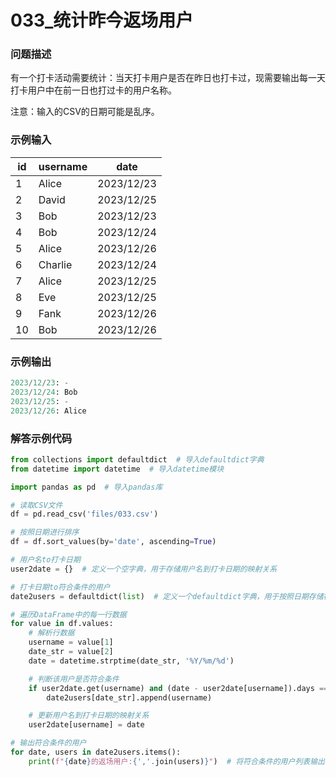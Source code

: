 # 033_统计昨今返场用户

### 问题描述

有一个打卡活动需要统计：当天打卡用户是否在昨日也打卡过，现需要输出每一天打卡用户中在前一日也打过卡的用户名称。

注意：输入的CSV的日期可能是乱序。

### 示例输入

| id | username | date |
| --- | --- | --- |
| 1 | Alice | 2023/12/23 |
| 2 | David | 2023/12/25 |
| 3 | Bob | 2023/12/23 |
| 4 | Bob | 2023/12/24 |
| 5 | Alice | 2023/12/26 |
| 6 | Charlie | 2023/12/24 |
| 7 | Alice | 2023/12/25 |
| 8 | Eve | 2023/12/25 |
| 9 | Fank | 2023/12/26 |
| 10 | Bob | 2023/12/26 |

### 示例输出

```python
2023/12/23: -
2023/12/24: Bob
2023/12/25: -
2023/12/26: Alice
```

### 解答示例代码

```python
from collections import defaultdict  # 导入defaultdict字典
from datetime import datetime  # 导入datetime模块

import pandas as pd  # 导入pandas库

# 读取CSV文件
df = pd.read_csv('files/033.csv')

# 按照日期进行排序
df = df.sort_values(by='date', ascending=True)

# 用户名to打卡日期
user2date = {}  # 定义一个空字典，用于存储用户名到打卡日期的映射关系

# 打卡日期to符合条件的用户
date2users = defaultdict(list)  # 定义一个defaultdict字典，用于按照日期存储符合条件的用户列表

# 遍历DataFrame中的每一行数据
for value in df.values:
    # 解析行数据
    username = value[1]
    date_str = value[2]
    date = datetime.strptime(date_str, '%Y/%m/%d')

    # 判断该用户是否符合条件
    if user2date.get(username) and (date - user2date[username]).days == 1:
        date2users[date_str].append(username)

    # 更新用户名到打卡日期的映射关系
    user2date[username] = date

# 输出符合条件的用户
for date, users in date2users.items():
    print(f"{date}的返场用户:{','.join(users)}")  # 将符合条件的用户列表输出
```